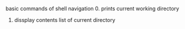 basic commands of shell navigation
0. prints current working directory
1. dissplay contents list of current directory

